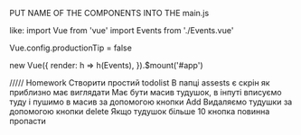PUT NAME OF THE COMPONENTS INTO THE main.js

like:
import Vue from 'vue'
import Events from './Events.vue'

Vue.config.productionTip = false

new Vue({
  render: h => h(Events),
}).$mount('#app')


/////
Homework
Створити простий todolist
В папці assests є скрін як приблизно має виглядати
Має бути масив тудушок, в інпуті вписуємо туду і пушимо в масив за допомогою кнопки Add
Видаляємо тудушки за допомогою кнопки delete
Якщо тудушок більше 10 кнопка повинна пропасти


 